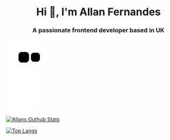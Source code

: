<h1 align="center">Hi 👋, I'm Allan Fernandes</h1>
<h3 align="center">A passionate frontend developer based in UK</h3>

![Snake animation](https://github.com/allanmosesfernandes/allanmosesfernandes/blob/output/github-contribution-grid-snake.svg)

[![Allans Guthub Stats](https://github-readme-stats.vercel.app/api?username=allanmosesfernandes&show_icons=true&hide_rank=true)](https://github.com/allanmosesfernandes/github-readme-stats)



[![Top Langs](https://github-readme-stats.vercel.app/api/top-langs/?username=allanmosesfernandes&layout=donut-vertical)](https://github.com/allanmosesfernandes/github-readme-stats)
